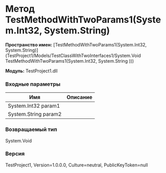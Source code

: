 # Метод TestMethodWithTwoParams1(System.Int32, System.String)

**Пространство имен:** [TestMethodWithTwoParams1(System.Int32, System.String)](TestProject1/Models/TestClassWithTwoInterfaces1/System.Void TestMethodWithTwoParams1(System.Int32, System.String )))

**Модуль:** TestProject1.dll
### Входные параметры
| Имя | Описание |
| --- | -------- |
|System.Int32 param1|  |
|System.String param2|  |

### Возвращаемый тип
System.Void

### Версия
TestProject1, Version=1.0.0.0, Culture=neutral, PublicKeyToken=null
